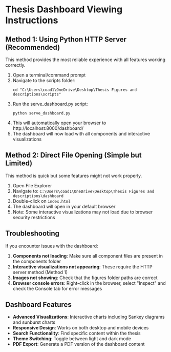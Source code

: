 # Thesis Dashboard Viewing Instructions

## Method 1: Using Python HTTP Server (Recommended)

This method provides the most reliable experience with all features working correctly.

1. Open a terminal/command prompt
2. Navigate to the scripts folder:
   ```
   cd "C:\Users\coad1\OneDrive\Desktop\Thesis Figures and descriptions\scripts"
   ```
3. Run the serve_dashboard.py script:
   ```
   python serve_dashboard.py
   ```
4. This will automatically open your browser to http://localhost:8000/dashboard/
5. The dashboard will now load with all components and interactive visualizations

## Method 2: Direct File Opening (Simple but Limited)

This method is quick but some features might not work properly.

1. Open File Explorer
2. Navigate to: `C:\Users\coad1\OneDrive\Desktop\Thesis Figures and descriptions\dashboard`
3. Double-click on `index.html`
4. The dashboard will open in your default browser
5. Note: Some interactive visualizations may not load due to browser security restrictions

## Troubleshooting

If you encounter issues with the dashboard:

1. **Components not loading**: Make sure all component files are present in the components folder
2. **Interactive visualizations not appearing**: These require the HTTP server method (Method 1)
3. **Images not showing**: Check that the figures folder paths are correct
4. **Browser console errors**: Right-click in the browser, select "Inspect" and check the Console tab for error messages

## Dashboard Features

- **Advanced Visualizations**: Interactive charts including Sankey diagrams and sunburst charts
- **Responsive Design**: Works on both desktop and mobile devices
- **Search Functionality**: Find specific content within the thesis
- **Theme Switching**: Toggle between light and dark mode
- **PDF Export**: Generate a PDF version of the dashboard content
